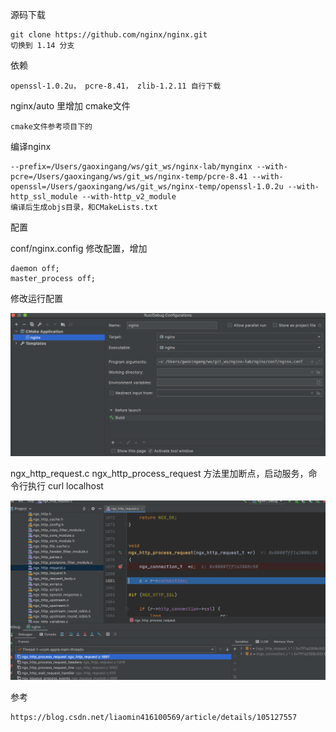 源码下载

    git clone https://github.com/nginx/nginx.git 
    切换到 1.14 分支
    
依赖
    
    openssl-1.0.2u， pcre-8.41， zlib-1.2.11 自行下载
    
nginx/auto 里增加 cmake文件

    cmake文件参考项目下的
    
编译nginx
    
    --prefix=/Users/gaoxingang/ws/git_ws/nginx-lab/mynginx --with-pcre=/Users/gaoxingang/ws/git_ws/nginx-temp/pcre-8.41 --with-openssl=/Users/gaoxingang/ws/git_ws/nginx-temp/openssl-1.0.2u --with-http_ssl_module --with-http_v2_module
    编译后生成objs目录，和CMakeLists.txt
    
配置
   
conf/nginx.config 修改配置，增加

    daemon off;
    master_process off;
   
修改运行配置

   ![](img/1.png)   
   
ngx_http_request.c ngx_http_process_request 方法里加断点，启动服务，命令行执行 curl localhost

   ![](img/2.png)   
   
参考
    
    https://blog.csdn.net/liaomin416100569/article/details/105127557
